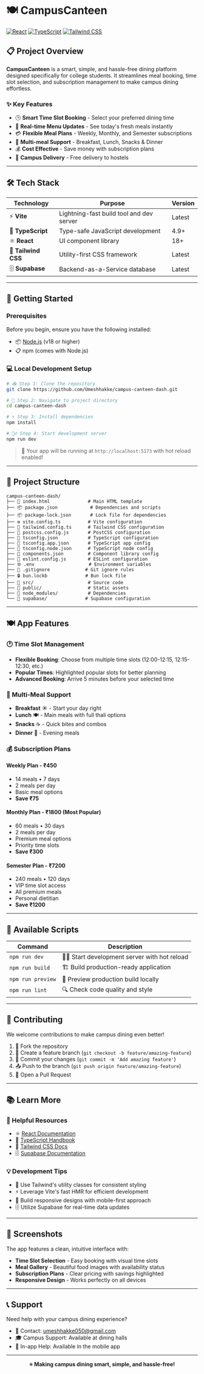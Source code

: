 # 🍽️ CampusCanteen

[![React](https://img.shields.io/badge/React-18+-61dafb.svg)](https://reactjs.org)
[![TypeScript](https://img.shields.io/badge/TypeScript-4.9+-blue.svg)](https://www.typescriptlang.org)
[![Tailwind CSS](https://img.shields.io/badge/Tailwind-CSS-38bdf8.svg)](https://tailwindcss.com)

## 📋 Project Overview

**CampusCanteen** is a smart, simple, and hassle-free dining platform designed specifically for college students. It streamlines meal booking, time slot selection, and subscription management to make campus dining effortless.

### ✨ Key Features

- 🕒 **Smart Time Slot Booking** - Select your preferred dining time
- 📱 **Real-time Menu Updates** - See today's fresh meals instantly  
- 💳 **Flexible Meal Plans** - Weekly, Monthly, and Semester subscriptions
- 🍳 **Multi-meal Support** - Breakfast, Lunch, Snacks & Dinner
- 💰 **Cost Effective** - Save money with subscription plans
- 📍 **Campus Delivery** - Free delivery to hostels

---

## 🛠️ Tech Stack

| Technology | Purpose | Version |
|------------|---------|---------|
| ⚡ **Vite** | Lightning-fast build tool and dev server | Latest |
| 📘 **TypeScript** | Type-safe JavaScript development | 4.9+ |
| ⚛️ **React** | UI component library | 18+ |
| 🎨 **Tailwind CSS** | Utility-first CSS framework | Latest |
| 🗄️ **Supabase** | Backend-as-a-Service database | Latest |

---

## 🚀 Getting Started

### Prerequisites

Before you begin, ensure you have the following installed:
- 📦 [Node.js](https://nodejs.org/) (v18 or higher)
- 📋 npm (comes with Node.js)

### 💻 Local Development Setup

```bash
# 📥 Step 1: Clone the repository
git clone https://github.com/Umeshhakke/campus-canteen-dash.git

# 📂 Step 2: Navigate to project directory
cd campus-canteen-dash

# ⬇️ Step 3: Install dependencies
npm install

# 🏃‍♂️ Step 4: Start development server
npm run dev
```

> 🎉 Your app will be running at `http://localhost:5173` with hot reload enabled!

---

## 📁 Project Structure

```
campus-canteen-dash/
├── 📄 index.html              # Main HTML template
├── 📦 package.json            # Dependencies and scripts
├── 📦 package-lock.json       # Lock file for dependencies
├── ⚙️ vite.config.ts          # Vite configuration
├── 🎨 tailwind.config.ts      # Tailwind CSS configuration
├── 🎨 postcss.config.js       # PostCSS configuration
├── 📝 tsconfig.json           # TypeScript configuration
├── 📝 tsconfig.app.json       # TypeScript app config
├── 📝 tsconfig.node.json      # TypeScript node config
├── 🧩 components.json         # Component library config
├── 🔧 eslint.config.js        # ESLint configuration
├── 🌐 .env                    # Environment variables
├── 🚫 .gitignore             # Git ignore rules
├── 🔒 bun.lockb              # Bun lock file
├── 📂 src/                    # Source code
├── 📂 public/                 # Static assets
├── 📂 node_modules/           # Dependencies
└── 📂 supabase/              # Supabase configuration
```

---

## 🍽️ App Features

### 🕐 Time Slot Management
- **Flexible Booking**: Choose from multiple time slots (12:00-12:15, 12:15-12:30, etc.)
- **Popular Times**: Highlighted popular slots for better planning
- **Advanced Booking**: Arrive 5 minutes before your selected time

### 🍳 Multi-Meal Support
- **Breakfast** ☀️ - Start your day right
- **Lunch** 🍽️ - Main meals with full thali options  
- **Snacks** ☕ - Quick bites and combos
- **Dinner** 🌙 - Evening meals

### 💰 Subscription Plans

#### Weekly Plan - ₹450
- 14 meals • 7 days
- 2 meals per day
- Basic meal options
- **Save ₹75**

#### Monthly Plan - ₹1800 (Most Popular)
- 60 meals • 30 days  
- 2 meals per day
- Premium meal options
- Priority time slots
- **Save ₹300**

#### Semester Plan - ₹7200
- 240 meals • 120 days
- VIP time slot access
- All premium meals
- Personal dietitian
- **Save ₹1200**

---

## 🎯 Available Scripts

| Command | Description |
|---------|-------------|
| `npm run dev` | 🏃‍♂️ Start development server with hot reload |
| `npm run build` | 🏗️ Build production-ready application |
| `npm run preview` | 👀 Preview production build locally |
| `npm run lint` | 🔍 Check code quality and style |

---

## 🤝 Contributing

We welcome contributions to make campus dining even better!

1. 🍴 Fork the repository
2. 🌟 Create a feature branch (`git checkout -b feature/amazing-feature`)
3. 💾 Commit your changes (`git commit -m 'Add amazing feature'`)
4. 📤 Push to the branch (`git push origin feature/amazing-feature`)
5. 🎉 Open a Pull Request

---

## 📚 Learn More

### 🔗 Helpful Resources

- ⚛️ [React Documentation](https://reactjs.org/docs)
- 📘 [TypeScript Handbook](https://www.typescriptlang.org/docs)
- 🎨 [Tailwind CSS Docs](https://tailwindcss.com/docs)
- 🗄️ [Supabase Documentation](https://supabase.com/docs)

### 💡 Development Tips

- 🎨 Use Tailwind's utility classes for consistent styling
- ⚡ Leverage Vite's fast HMR for efficient development
- 📱 Build responsive designs with mobile-first approach
- 🗄️ Utilize Supabase for real-time data updates

---

## 📱 Screenshots

The app features a clean, intuitive interface with:
- **Time Slot Selection** - Easy booking with visual time slots
- **Meal Gallery** - Beautiful food images with availability status
- **Subscription Plans** - Clear pricing with savings highlighted
- **Responsive Design** - Works perfectly on all devices

---

## 📞 Support

Need help with your campus dining experience?

- 📧 Contact: umeshhakke050@gmail.com
- 🎓 Campus Support: Available at dining halls
- 📱 In-app Help: Available in the mobile app

---

<div align="center">

**⭐ Making campus dining smart, simple, and hassle-free!**


</div>
